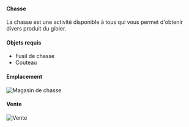 #### **Chasse**
La chasse est une activité disponible à tous qui vous permet d'obtenir divers produit du gibier.

#### **Objets requis**
- Fusil de chasse
- Couteau

#### **Emplacement**
![Magasin de chasse](https://i.imgur.com/Wf4YUGv.png)


#### **Vente**
![Vente](https://i.imgur.com/t7FXDTK.png)

